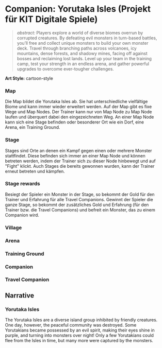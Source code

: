 # Companion: Yorutaka Isles (Projekt für KIT Digitale Spiele)
> *abstract:* Players explore a world of diverse biomes overrun by corrupted creatures. By defeating evil monsters in turn-based battles, you’ll free and collect unique monsters to build your own monster  deck. Travel through branching paths across volcanoes, icy mountains, dense forests, and shadowy mines, facing off against bosses and reclaiming lost lands. Level up your team in the training camp, test your strength in an endless arena, and gather powerful upgrades to overcome ever-tougher challenges. 

**Art Style:** cartoon-style

### Map
Die Map bildet die Yorutaka Isles ab. Sie hat unterschiedliche vielfältige Biome und kann immer wieder erweitert werden.
Auf der Map gibt es fixe Wege und Map Nodes. Der Trainer kann nur von Map Node zu Map Node laufen und überquert dabei den eingezeichneten Weg. An einer Map Node kann sich eine Stage befinden oder besonderer Ort wie ein Dorf, eine Arena, ein Training Ground.

### Stage
Stages sind Orte an denen ein Kampf gegen einen oder mehrere Monster stattfindet. Diese befinden sich immer an einer Map Node und können betreten werden, indem der Trainer sich zu dieser Node hinbewegt und auf "Fight" klickt. Auch Stages die bereits gewonnen wurden, kann der Trainer erneut betreten und kämpfen.

### Stage rewards
Besiegt der Spieler ein Monster in der Stage, so bekommt der Gold für den Trainer und Erfahrung für alle Travel Companions. Gewinnt der Spieler die ganze Stage, so bekommt der zusätzliches Gold und Erfahrung (für den Trainer bzw. die Travel Companions) und befreit ein Monster, das zu einem Companion wird.

### Village


### Arena


### Training Ground


### Companion


### Travel Companion


## Narrative
### Yorutaka Isles
The Yorutaka Isles are a diverse island group inhibited by friendly creatures. One day, however, the peaceful community was destroyed. Some Yorutakians became possessed by an evil spirit, making their eyes shine in purple, and turning into monsters over night! Only a few Yorutakians could flee from the Isles in time, but many more were captured by the monsters. 


























